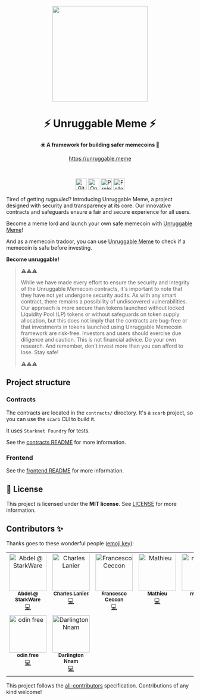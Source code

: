 <!-- prettier-ignore-start -->
<!-- markdownlint-disable -->

<!-- ************************************* -->
<!-- *        HEADER WITH LOGO           * -->
<!-- ************************************* -->
<p align="center">
  <img src="assets/logo/logo.png" height="256">
</p>

<h1 align="center">⚡ Unruggable Meme ⚡</h1>

<p align="center">
  <strong>☣️ A framework for building safer memecoins 💸</strong>
</p>

<p align="center">
  <a href="https://unruggable.meme">https://unruggable.meme</a>
</p>

<!-- ************************************* -->
<!-- *        BADGES                     * -->
<!-- ************************************* -->
<div align="center">
<br />

<a href="https://github.com/keep-starknet-strange/unruggable.meme/actions/workflows/contracts_test.yml"><img alt="GitHub Workflow Status (with event)" src="https://img.shields.io/github/actions/workflow/status/keep-starknet-strange/unruggable.meme/contracts_test.yml?style=for-the-badge" height=30></a>
<a href="https://securityscorecards.dev/viewer/?uri=github.com/keep-starknet-strange/unruggable.meme"><img alt="OpenSSF Scorecard Report" src="https://img.shields.io/ossf-scorecard/github.com/keep-starknet-strange/unruggable.meme?label=openssf%20scorecard&style=for-the-badge" height=30></a>
<a href="https://github.com/keep-starknet-strange/unruggable.meme/blob/main/LICENSE"><img src="https://img.shields.io/github/license/keep-starknet-strange/unruggable.meme.svg?style=for-the-badge" alt="Project license" height="30"></a>
<a href="https://twitter.com/UnrugMemec0in"><img src="https://img.shields.io/twitter/follow/UnrugMemec0in?style=for-the-badge&logo=twitter" alt="Follow Unruggable Meme on Twitter" height="30"></a>
</div>

<!-- ************************************* -->
<!-- *        CONTENTS                   * -->
<!-- ************************************* -->

Tired of getting *rugpulled*? Introducing Unruggable Meme, a project designed with security and transparency at its core. Our innovative contracts and safeguards ensure a fair and secure experience for all users.

Become a meme lord and launch your own safe memecoin with [Unruggable Meme](https://unruggable.meme)!

And as a memecoin tradoor, you can use [Unruggable Meme](https://unruggable.meme) to check if a memecoin is safu before investing.

**Become unruggable!**

> ⚠️⚠️⚠️
>
> While we have made every effort to ensure the security and integrity of the Unruggable Memecoin contracts, it's important to note that they have not yet undergone security audits. As with any smart contract, there remains a possibility of undiscovered vulnerabilities. Our approach is more secure than tokens launched without locked Liquidity Pool (LP) tokens or without safeguards on token supply allocation, but this does not imply that the contracts are bug-free or that investments in tokens launched using Unruggable Memecoin framework are risk-free. Investors and users should exercise due diligence and caution. This is not financial advice. Do your own research. And remember, don't invest more than you can afford to lose. Stay safe!
>
> ⚠️⚠️⚠️

## Project structure

### Contracts

The contracts are located in the `contracts/` directory. It's a `scarb` project, so you can use the `scarb` CLI to build it.

It uses `Starknet Foundry` for tests.

See the [contracts README](contracts/README.md) for more information.

### Frontend

See the [frontend README](frontend/README.md) for more information.

## 📖 License

This project is licensed under the **MIT license**. See [LICENSE](LICENSE) for more information.

## Contributors ✨

Thanks goes to these wonderful people ([emoji key](https://allcontributors.org/docs/en/emoji-key)):

<!-- ALL-CONTRIBUTORS-LIST:START - Do not remove or modify this section -->
<!-- prettier-ignore-start -->
<!-- markdownlint-disable -->
<table>
  <tbody>
    <tr>
      <td align="center" valign="top" width="14.28%"><a href="https://github.com/abdelhamidbakhta"><img src="https://avatars.githubusercontent.com/u/45264458?v=4?s=100" width="100px;" alt="Abdel @ StarkWare "/><br /><sub><b>Abdel @ StarkWare </b></sub></a><br /><a href="https://github.com/keep-starknet-strange/unruggable-memecoin/commits?author=abdelhamidbakhta" title="Code">💻</a></td>
      <td align="center" valign="top" width="14.28%"><a href="https://rules.art/"><img src="https://avatars.githubusercontent.com/u/19663399?v=4?s=100" width="100px;" alt="Charles Lanier"/><br /><sub><b>Charles Lanier</b></sub></a><br /><a href="https://github.com/keep-starknet-strange/unruggable-memecoin/commits?author=0xChqrles" title="Code">💻</a></td>
      <td align="center" valign="top" width="14.28%"><a href="https://ceccon.me/"><img src="https://avatars.githubusercontent.com/u/282580?v=4?s=100" width="100px;" alt="Francesco Ceccon"/><br /><sub><b>Francesco Ceccon</b></sub></a><br /><a href="https://github.com/keep-starknet-strange/unruggable-memecoin/commits?author=fracek" title="Code">💻</a></td>
      <td align="center" valign="top" width="14.28%"><a href="https://github.com/enitrat"><img src="https://avatars.githubusercontent.com/u/60658558?v=4?s=100" width="100px;" alt="Mathieu"/><br /><sub><b>Mathieu</b></sub></a><br /><a href="https://github.com/keep-starknet-strange/unruggable-memecoin/commits?author=enitrat" title="Code">💻</a></td>
      <td align="center" valign="top" width="14.28%"><a href="https://github.com/Megumiiiiii"><img src="https://avatars.githubusercontent.com/u/98658943?v=4?s=100" width="100px;" alt="megumii"/><br /><sub><b>megumii</b></sub></a><br /><a href="https://github.com/keep-starknet-strange/unruggable-memecoin/commits?author=Megumiiiiii" title="Code">💻</a></td>
      <td align="center" valign="top" width="14.28%"><a href="https://github.com/Pjewels"><img src="https://avatars.githubusercontent.com/u/149668320?v=4?s=100" width="100px;" alt="Pjewels"/><br /><sub><b>Pjewels</b></sub></a><br /><a href="https://github.com/keep-starknet-strange/unruggable-memecoin/commits?author=Pjewels" title="Code">💻</a></td>
      <td align="center" valign="top" width="14.28%"><a href="https://github.com/rmzlb"><img src="https://avatars.githubusercontent.com/u/25151724?v=4?s=100" width="100px;" alt="rmzlb"/><br /><sub><b>rmzlb</b></sub></a><br /><a href="https://github.com/keep-starknet-strange/unruggable-memecoin/commits?author=rmzlb" title="Code">💻</a></td>
    </tr>
    <tr>
      <td align="center" valign="top" width="14.28%"><a href="https://github.com/welttowelt"><img src="https://avatars.githubusercontent.com/u/58338510?v=4?s=100" width="100px;" alt="odin free"/><br /><sub><b>odin free</b></sub></a><br /><a href="https://github.com/keep-starknet-strange/unruggable-memecoin/commits?author=welttowelt" title="Code">💻</a></td>
      <td align="center" valign="top" width="14.28%"><a href="https://github.com/Darlington02"><img src="https://avatars.githubusercontent.com/u/75126961?v=4?s=100" width="100px;" alt="Darlington Nnam"/><br /><sub><b>Darlington Nnam</b></sub></a><br /><a href="https://github.com/keep-starknet-strange/unruggable-memecoin/commits?author=Darlington02" title="Code">💻</a></td>
    </tr>
  </tbody>
</table>

<!-- markdownlint-restore -->
<!-- prettier-ignore-end -->

<!-- ALL-CONTRIBUTORS-LIST:END -->

This project follows the [all-contributors](https://github.com/all-contributors/all-contributors) specification. Contributions of any kind welcome!